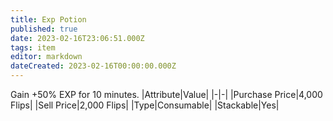 ```yaml
---
title: Exp Potion
published: true
date: 2023-02-16T23:06:51.000Z
tags: item
editor: markdown
dateCreated: 2023-02-16T00:00:00.000Z
---
```


Gain +50% EXP for 10 minutes.
|Attribute|Value|
|-|-|
|Purchase Price|4,000 Flips|
|Sell Price|2,000 Flips|
|Type|Consumable|
|Stackable|Yes|

